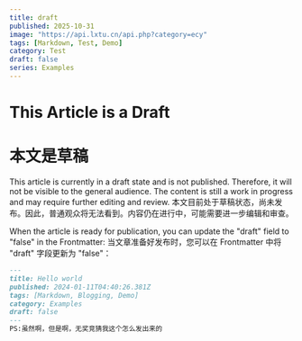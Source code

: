 ```yaml
---
title: draft
published: 2025-10-31
image: "https://api.lxtu.cn/api.php?category=ecy"
tags: [Markdown, Test, Demo]
category: Test
draft: false
series: Examples
---
```


# This Article is a Draft
# 本文是草稿

This article is currently in a draft state and is not published. Therefore, it will not be visible to the general audience. The content is still a work in progress and may require further editing and review.
本文目前处于草稿状态，尚未发布。因此，普通观众将无法看到。内容仍在进行中，可能需要进一步编辑和审查。

When the article is ready for publication, you can update the "draft" field to "false" in the Frontmatter:
当文章准备好发布时，您可以在 Frontmatter 中将 "draft" 字段更新为 "false"：

```markdown
---
title: Hello world
published: 2024-01-11T04:40:26.381Z
tags: [Markdown, Blogging, Demo]
category: Examples
draft: false
---
PS:虽然啊，但是啊，无奖竞猜我这个怎么发出来的
